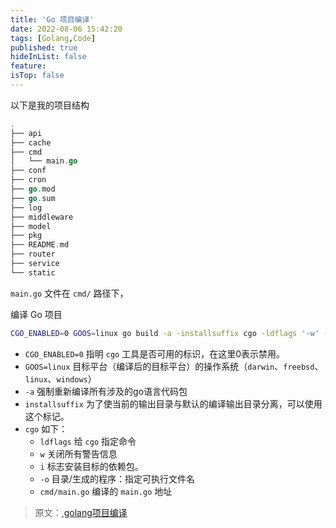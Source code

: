 ```yaml
---
title: 'Go 项目编译'
date: 2022-08-06 15:42:20
tags: [Golang,Code]
published: true
hideInList: false
feature: 
isTop: false
---
```



以下是我的项目结构

```go
.
├── api
├── cache
├── cmd
│   └── main.go
├── conf
├── cron
├── go.mod
├── go.sum
├── log
├── middleware
├── model
├── pkg
├── README.md
├── router
├── service
└── static

```

`main.go` 文件在 `cmd/` 路径下，

编译 Go 项目


```bash
CGO_ENABLED=0 GOOS=linux go build -a -installsuffix cgo -ldflags '-w' -i -o civil cmd/main.go
```

- `CGO_ENABLED=0` 指明 `cgo` 工具是否可用的标识，在这里0表示禁用。
- `GOOS=linux` 目标平台（编译后的目标平台）的操作系统（`darwin`、`freebsd`、`linux`、`windows`）
- `-a` 强制重新编译所有涉及的go语言代码包
- `installsuffix` 为了使当前的输出目录与默认的编译输出目录分离，可以使用这个标记。
- `cgo` 如下：
  - `ldflags` 给 `cgo` 指定命令
  - `w` 关闭所有警告信息
  - `i` 标志安装目标的依赖包。
  - `-o` 目录/生成的程序：指定可执行文件名
  - `cmd/main.go` 编译的 `main.go` 地址

> 原文：[ golang项目编译](https://blog.csdn.net/weixin_42506905/article/details/93135684)
